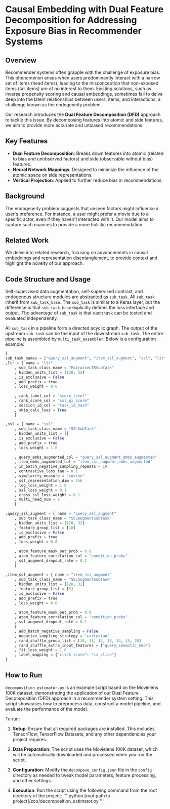 # Causal Embedding with Dual Feature Decomposition for Addressing Exposure Bias in Recommender Systems

## Overview
Recommender systems often grapple with the challenge of exposure bias. This phenomenon arises when users predominantly interact with a narrow set of items (head items), leading to the misconception that non-exposed items (tail items) are of no interest to them. Existing solutions, such as inverse propensity scoring and causal embeddings, sometimes fail to delve deep into the latent relationships between users, items, and interactions, a challenge known as the endogeneity problem.

Our research introduces the **Dual Feature Decomposition (DFD)** approach to tackle this issue. By decomposing features into atomic and side features, we aim to provide more accurate and unbiased recommendations.

## Key Features
- **Dual Feature Decomposition**: Breaks down features into atomic (related to bias and unobserved factors) and side (observable without bias) features.
- **Neural Network Mappings**: Designed to minimize the influence of the atomic space on side representations.
- **Vertical Projection**: Applied to further reduce bias in recommendations.

## Background
The endogeneity problem suggests that unseen factors might influence a user's preference. For instance, a user might prefer a movie due to a specific actor, even if they haven't interacted with it. Our model aims to capture such nuances to provide a more holistic recommendation.

## Related Work
We delve into related research, focusing on advancements in causal embeddings and representation disentanglement, to provide context and highlight the novelty of our approach.

## Code Structure and Usage
Self-supervised data augmentation, self-supervised contrast, and endogenous structure modules are abstracted as `sub_task`. All `sub_task` inherit from `sub_task_base`. The `sub_task` is similar to a Keras layer, but the difference is that `sub_task_base` explicitly defines the loss interface and output. The advantage of `sub_task` is that each task can be tested and evaluated independently.

All `sub_task` in a pipeline form a directed acyclic graph. The output of the upstream `sub_task` can be the input of the downstream `sub_task`. The entire pipeline is assembled by `multi_task_assembler`. Below is a configuration example:

```python
{
sub_task_names = ["query_ssl_augment", "item_ssl_augment", "ssl", "ltr"]
,ltr = { name = "ltr"
    , sub_task_class_name = "PairwiseLTRSubTask"
    , hidden_units_list = [128, 32]
    , is_exclusive = False
    , add_prefix = true
    , loss_weight = 0.0
    
    , rank_label_col = "score_level"
    , rank_score_col = "ssl_qi_score"
    , session_id_col = "task_id_hash"
    , skip_calc_loss = True
    }
    
,ssl = { name = "ssl"
    , sub_task_class_name = "SSLSubTask"
    , hidden_units_list = []
    , is_exclusive = False
    , add_prefix = true
    , loss_weight = 1.0
    
    , query_embs_augmented_col = "query_ssl_augment_embs_augmented"
    , item_embs_augmented_col = "item_ssl_augment_embs_augmented"
    , in_batch_negative_sampling_repeats = 10
    , contrastive_loss_tau = 0.1
    , similarity_measure = "cosine"
    , ssl_representation_dim = 256
    , log_loss_weight = 1.0
    , ssl_loss_weight = 0.1
    , cross_ssl_loss_weight = 0.1
    , multi_head_num = 8
    }
    
,query_ssl_augment = { name = "query_ssl_augment"
    , sub_task_class_name = "SSLAugmentSubTask"
    , hidden_units_list = [128, 32]
    , feature_group_list = [10]
    , is_exclusive = False
    , add_prefix = true
    , loss_weight = 0.0
    
    , atom_feature_mask_out_prob = 0.0
    , atom_feature_correlation_col = "condition_probs"
    , ssl_augment_dropout_rate = 0.1
    }
    
,item_ssl_augment = { name = "item_ssl_augment"
    , sub_task_class_name = "SSLAugmentSubTask"
    , hidden_units_list = [128, 32]      
    , feature_group_list = [3]
    , is_exclusive = False
    , add_prefix = true
    , loss_weight = 0.0
    
    , atom_feature_mask_out_prob = 0.0
    , atom_feature_correlation_col = "condition_probs"
    , ssl_augment_dropout_rate = 0.1
    }
    , add_batch_negative_sampling = False
    , negative_sampling_strategy = "cartesian"
    , rand_shuffle_group_list = [10, 11, 12, 13, 14, 15, 20]
    , rand_shuffle_extra_input_features = ["query_semantic_emb"]  
    , fit_loss_weight = 1.0
    , label_mapping = {"click_score": "is_click"}
}
```

## How to Run 
`decomposition_estimator.py` is an example script based on the Movielens 100K dataset, demonstrating the application of our Dual Feature Decomposition (DFD) approach in a recommender system setting. This script showcases how to preprocess data, construct a model pipeline, and evaluate the performance of the model. 

To run:

1. **Setup**: Ensure that all required packages are installed. This includes TensorFlow, TensorFlow Datasets, and any other dependencies your project requires.

2. **Data Preparation**: The script uses the Movielens 100K dataset, which will be automatically downloaded and processed when you run the script.

3. **Configuration**: Modify the `decompose_config.json` file in the `config` directory as needed to tweak model parameters, feature processing, and other settings.

4. **Execution**: Run the script using the following command from the root directory of the project:
'''
python [root path to project]/zoo/decomposition_estimator.py
'''


